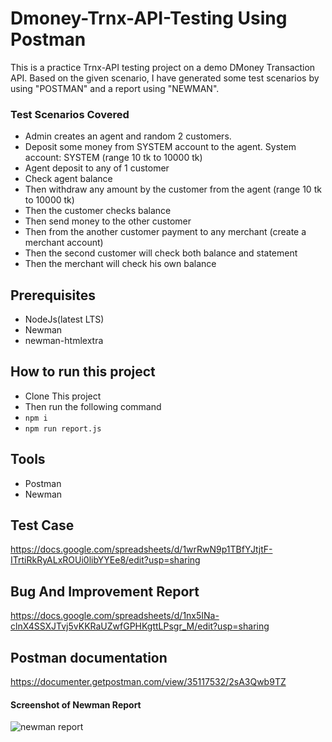 # Dmoney-Trnx-API-Testing Using Postman
This is a practice Trnx-API testing project on a demo DMoney Transaction API. Based on the given scenario, I have generated some test scenarios by using "POSTMAN" and a report using "NEWMAN".

### Test Scenarios Covered
- Admin creates an agent and random 2 customers.
- Deposit some money from SYSTEM account to the agent. System account: SYSTEM (range 10 tk to 10000 tk)
- Agent deposit to any of 1 customer
- Check agent balance
- Then withdraw any amount by the customer from the agent (range 10 tk to 10000 tk)
- Then the customer checks balance
- Then send money to the other customer
- Then from the another customer payment to any merchant (create a merchant account)
- Then the second customer will check both balance and statement
- Then the merchant will check his own balance

## Prerequisites
  - NodeJs(latest LTS)
  - Newman
  - newman-htmlextra
 
## How to run this project
  - Clone This project
  - Then run the following command
  - ```npm i```
  - ```npm run report.js```

## Tools 
  - Postman
  - Newman

## Test Case
https://docs.google.com/spreadsheets/d/1wrRwN9p1TBfYJtjtF-ITrtiRkRyALxROUi0libYYEe8/edit?usp=sharing

## Bug And Improvement Report
https://docs.google.com/spreadsheets/d/1nx5INa-clnX4SSXJTvj5vKKRaUZwfGPHKgttLPsgr_M/edit?usp=sharing

## Postman documentation
https://documenter.getpostman.com/view/35117532/2sA3Qwb9TZ

#### Screenshot of Newman Report
![newman report](https://github.com/SharminMim/Dmoney-Trnx-API-Testing/assets/98965200/847e8ec3-3c2e-4dab-8e99-f9a192ad37a5)

